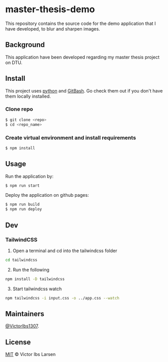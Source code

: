 # master-thesis-demo

This repository contains the source code for the demo application that I have developed, to blur and sharpen images.

## Background

This application have been developed regarding my master thesis project on DTU.

## Install

This project uses [python](https://www.python.org/) and [GitBash](https://git-scm.com/downloads). Go check them out if you don't have them locally installed.

### Clone repo
```sh
$ git clone <repo>
$ cd <repo_name>
```

### Create virtual environment and install requirements
```sh
$ npm install
```
## Usage

Run the application by:

```sh
$ npm run start
```

Deploy the application on github pages:

```sh
$ npm run build
$ npm run deploy
```



## Dev

### TailwindCSS
1. Open a terminal and cd into the tailwindcss folder
```bash
cd tailwindcss
```

2. Run the following
```bash
npm install -D tailwindcss
```

3. Start tailwindcss watch
```bash
npm tailwindcss -i input.css -o ../app.css --watch
```

## Maintainers

[@VictorIbs1307](https://github.com/VictorIbs1307).


## License

[MIT](LICENSE) © Victor Ibs Larsen
